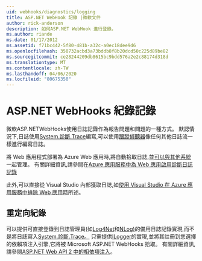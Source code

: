 ```yaml
---
uid: webhooks/diagnostics/logging
title: ASP.NET WebHook 記錄 |微軟文件
author: rick-anderson
description: 如何ASP.NET WebHook 進行登錄。
ms.author: riande
ms.date: 01/17/2012
ms.assetid: f71bc442-5f80-481b-a32c-a0ec18dee9d6
ms.openlocfilehash: 350732acbd3a73bddb8f8b20dcd50c225d89be82
ms.sourcegitcommit: ce28244209db8615bc9bdd576a2e2c88174d318d
ms.translationtype: MT
ms.contentlocale: zh-TW
ms.lasthandoff: 04/06/2020
ms.locfileid: "80675350"
---
```

# <a name="aspnet-webhooks-logging"></a>ASP.NET WebHooks 紀錄記錄

微軟ASP.NETWebHooks使用日誌記錄作為報告問題和問題的一種方式。 默認情況下,日誌使用[System.診斷.Trace](https://msdn.microsoft.com/library/system.diagnostics.trace)編寫,可以使用[跟蹤偵聽器](https://msdn.microsoft.com/library/system.diagnostics.tracelistener.aspx)像任何其他日誌流一樣進行編寫日誌。

將 Web 應用程式部署為 Azure Web 應用時,將自動拾取日誌,並[可以與其他系統](https://msdn.microsoft.com/library/system.diagnostics.trace)一起管理。 有關詳細資訊,請參閱在[Azure 應用服務中為 Web 應用啟用診斷日誌記錄](https://azure.microsoft.com/documentation/articles/web-sites-enable-diagnostic-log/)

此外,可以直接從 Visual Studio 內部獲取日誌,如[使用 Visual Studio 在 Azure 應用服務中排除 Web 應用時](https://azure.microsoft.com/documentation/articles/web-sites-dotnet-troubleshoot-visual-studio/#webserverlogs)所述。

## <a name="redirecting-logs"></a>重定向紀錄

可以提供可直接登錄到日誌管理員(如[Log4Net](http://logging.apache.org/log4net/)和[NLog)](http://nlog-project.org/)的備用日誌記錄實現,而不是將日誌寫入[System.診斷.Trace。](https://msdn.microsoft.com/library/system.diagnostics.trace) 只需提供[ILogger](https://github.com/aspnet/AspNetWebHooks/blob/master/src/Microsoft.AspNet.WebHooks.Common/Diagnostics/ILogger.cs)的實現,並將其註冊到您選擇的依賴項注入引擎,它將被 Microsoft ASP.NET WebHooks 拾取。 有關詳細資訊,請參閱[ASP.NET Web API 2 中的相依項注入](https://www.asp.net/web-api/overview/advanced/dependency-injection)。
